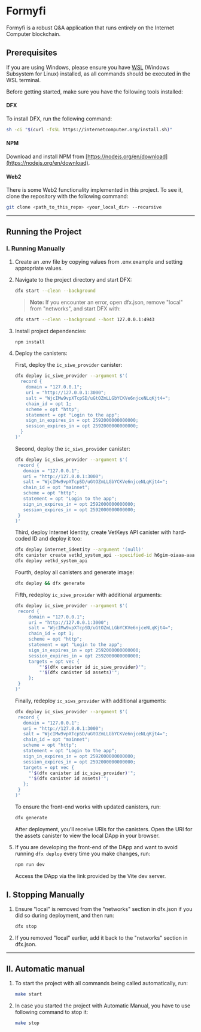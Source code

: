 # Formyfi

Formyfi is a robust Q&A application that runs entirely on the Internet Computer blockchain.

## Prerequisites

If you are using Windows, please ensure you
have <a href="https://learn.microsoft.com/en-us/windows/wsl/install" target="_blank">WSL</a> (Windows Subsystem for
Linux) installed, as all commands should be executed in the WSL terminal.

Before getting started, make sure you have the following tools installed:

#### DFX

To install DFX, run the following command:

```bash
sh -ci "$(curl -fsSL https://internetcomputer.org/install.sh)"
```

#### NPM

Download and install NPM from [https://nodejs.org/en/download](https://nodejs.org/en/download).

#### Web2

There is some Web2 functionality implemented in this project. To see it, clone the repository with the following
command:

   ```bash
   git clone <path_to_this_repo> <your_local_dir> --recursive
   ```

---

## Running the Project

### I. Running Manually

1. Create an .env file by copying values from .env.example and setting appropriate values.
2. Navigate to the project directory and start DFX:
   ```bash
   dfx start --clean --background
   ```

   > **Note:** If you encounter an error, open dfx.json, remove "local" from "networks", and start DFX with:

   ```bash
   dfx start --clean --background --host 127.0.0.1:4943
   ```

3. Install project dependencies:

   ```bash
   npm install
   ```

4. Deploy the canisters:

   First, deploy the `ic_siwe_provider` canister:

   ```bash
   dfx deploy ic_siwe_provider --argument $'(
     record {
       domain = "127.0.0.1";
       uri = "http://127.0.0.1:3000";
       salt = "WjcIMw9vpXTcpSD/uGtOZmLLGbYCKVe6njceNLqKjt4=";
       chain_id = opt 1;
       scheme = opt "http";
       statement = opt "Login to the app";
       sign_in_expires_in = opt 2592000000000000;
       session_expires_in = opt 2592000000000000;
     }
   )'
   ```

   Second, deploy the `ic_siws_provider` canister:
   ```bash
   dfx deploy ic_siws_provider --argument $'(
    record {
      domain = "127.0.0.1";
      uri = "http://127.0.0.1:3000";
      salt = "WjcIMw9vpXTcpSD/uGtOZmLLGbYCKVe6njceNLqKjt4=";
      chain_id = opt "mainnet"; 
      scheme = opt "http";
      statement = opt "Login to the app";
      sign_in_expires_in = opt 2592000000000000;
      session_expires_in = opt 2592000000000000;
    }
   )'
   ```

   Third, deploy Internet Identity, create VetKeys API canister with hard-coded ID and deploy it too:
   ```bash
   dfx deploy internet_identity --argument '(null)'
   dfx canister create vetkd_system_api --specified-id h6gim-oiaaa-aaaao-a3siq-cai
   dfx deploy vetkd_system_api
   ```

   Fourth, deploy all canisters and generate image:

   ```bash
   dfx deploy && dfx generate 
   ```

   Fifth, redeploy `ic_siwe_provider` with additional arguments:

   ```bash
   dfx deploy ic_siwe_provider --argument $'(
    record {
        domain = "127.0.0.1";
        uri = "http://127.0.0.1:3000";
        salt = "WjcIMw9vpXTcpSD/uGtOZmLLGbYCKVe6njceNLqKjt4=";
        chain_id = opt 1;
        scheme = opt "http";
        statement = opt "Login to the app";
        sign_in_expires_in = opt 2592000000000000;
        session_expires_in = opt 2592000000000000;
        targets = opt vec {
            "'$(dfx canister id ic_siwe_provider)'";
            "'$(dfx canister id assets)'";
        };
    }
   )'
   ```

   Finally, redeploy `ic_siws_provider` with additional arguments:

   ```bash
   dfx deploy ic_siws_provider --argument $'(
    record {
      domain = "127.0.0.1";
      uri = "http://127.0.0.1:3000";
      salt = "WjcIMw9vpXTcpSD/uGtOZmLLGbYCKVe6njceNLqKjt4=";
      chain_id = opt "mainnet"; 
      scheme = opt "http";
      statement = opt "Login to the app";
      sign_in_expires_in = opt 2592000000000000;
      session_expires_in = opt 2592000000000000;
      targets = opt vec {
        "'$(dfx canister id ic_siws_provider)'";
        "'$(dfx canister id assets)'";
      };
    }
   )'
   ```

   To ensure the front-end works with updated canisters, run:

   ```bash
   dfx generate
   ```

   After deployment, you’ll receive URIs for the canisters. Open the URI for the assets canister to view the local DApp
   in your browser.

5. If you are developing the front-end of the DApp and want to avoid running `dfx deploy` every time you make changes,
   run:
   ```bash
   npm run dev
   ```
   Access the DApp via the link provided by the Vite dev server.

## I. Stopping Manually

1. Ensure "local" is removed from the "networks" section in dfx.json if you did so during deployment, and then run:
   ```bash
   dfx stop
   ```
2. If you removed "local" earlier, add it back to the "networks" section in dfx.json.

***

## II. Automatic manual

1. To start the project with all commands being called automatically, run:

   ```bash
   make start
   ```

2. In case you started the project with Automatic Manual, you have to use following command to stop it:

   ```bash
   make stop
   ```